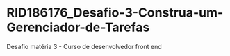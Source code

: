 # RID186176_Desafio-3-Construa-um-Gerenciador-de-Tarefas
Desafio matéria 3 - Curso de desenvolvedor front end
